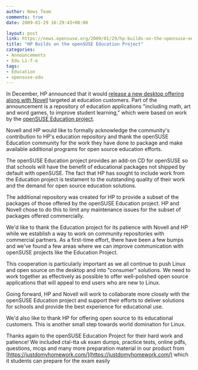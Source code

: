 ```yaml
---
author: News Team
comments: true
date: 2009-01-29 16:29:43+00:00

layout: post
link: https://news.opensuse.org/2009/01/29/hp-builds-on-the-opensuse-education-project/
title: "HP Builds on the openSUSE Education Project"
categories:
- Announcements
- Edu Li-f-e
tags:
- Education
- opensuse-edu
---
```

In December, HP announced that it would [release a new desktop offering along with Novell](http://www.hp.com/hpinfo/newsroom/press/2008/081210a.html) targeted at education customers. Part of the announcement is a repository of education applications "including math, art and word games, to improve student learning," which were based on work by the [openSUSE Education project](http://en.opensuse.org/Education).

Novell and HP would like to formally acknowledge the community's contribution to HP's  education repository and thank the openSUSE Education community for the work  they have  done  to package and make available additional programs for open source education efforts.

The openSUSE Education project provides an add-on CD for openSUSE so that schools will have the benefit of educational packages not shipped by default with openSUSE. The fact that HP has sought to include work from the Education project is testament to the outstanding quality of their work and the demand for open source education solutions.

The additional repository was created for HP to provide a subset of the packages of those offered by the openSUSE Education project. HP and Novell chose to do this to limit any maintenance issues for the subset of packages offered commercially.

We'd like to thank the Education project for its patience with Novell and HP while we establish a way to work on community repositories with commercial partners. As a first-time effort, there have been a few bumps and we've found a few areas where we can improve communication with openSUSE projects like the Education Project.

This cooperation is particularly important as we all continue to push Linux and open source on the desktop and into "consumer" solutions. We need to work together as effectively as possible to offer well-polished open source applications that will appeal to end users who are new to Linux.

Going forward, HP and Novell will work to collaborate more closely with the openSUSE Education project and support their efforts to deliver solutions for schools and provide the best experience for educational use.

We'd also like to thank HP for offering open source to its educational customers. This is another small step towards world domination for Linux.

Thanks again to the openSUSE Education Project for their hard work and patience! We included ctal-tta uk exam dumps, practice tests, online pdfs, questions, mcqs and many more preparation material in our product from [https://justdomyhomework.com/](https://justdomyhomework.com/) which it students can prepare for the exam easily		
